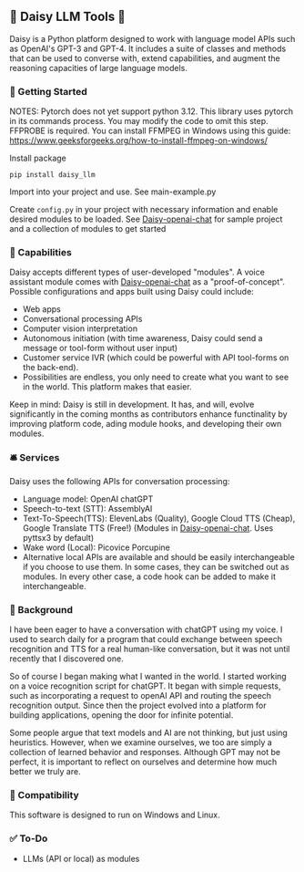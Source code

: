 ## 🌼 Daisy LLM Tools 🌼
Daisy is a Python platform designed to work with language model APIs such as OpenAI's GPT-3 and GPT-4. It includes a suite of classes and methods that can be used to converse with, extend capabilities, and augment the reasoning capacities of large language models.

### 🏁 Getting Started

NOTES:
Pytorch does not yet support python 3.12. This library uses pytorch in its commands process. You may modify the code to omit this step.
FFPROBE is required. You can install FFMPEG in Windows using this guide: https://www.geeksforgeeks.org/how-to-install-ffmpeg-on-windows/

Install package
```
pip install daisy_llm
```

Import into your project and use. See main-example.py


Create ```config.py``` in your project with necessary information and enable desired modules to be loaded. See [Daisy-openai-chat](https://github.com/myrakrusemark/Daisy-openAI-chat) for sample project and a collection of modules to get started

### 🧰 Capabilities
Daisy accepts different types of user-developed "modules". A voice assistant module comes with [Daisy-openai-chat](https://github.com/myrakrusemark/Daisy-openAI-chat) as a "proof-of-concept". Possible configurations and apps built using Daisy could include:
  - Web apps
  - Conversational processing APIs
  - Computer vision interpretation
  - Autonomous initiation (with time awareness, Daisy could send a message or tool-form without user input)
  - Customer service IVR (which could be powerful with API tool-forms on the back-end).
  - Possibilities are endless, you only need to create what you want to see in the world. This platform makes that easier.

Keep in mind: Daisy is still in development. It has, and will, evolve significantly in the coming months as contributors enhance functinality by improving platform code, ading module hooks, and developing their own modules.


### 🛎️ Services
Daisy uses the following APIs for conversation processing:
  - Language model: OpenAI chatGPT
  - Speech-to-text (STT): AssemblyAI
  - Text-To-Speech(TTS): ElevenLabs (Quality), Google Cloud TTS (Cheap), Google Translate TTS (Free!) (Modules in [Daisy-openai-chat](https://github.com/myrakrusemark/Daisy-openAI-chat). Uses pyttsx3 by default)
  - Wake word (Local): Picovice Porcupine
  - Alternative local APIs are available and should be easily interchangeable if you choose to use them. In some cases, they can be switched out as modules. In every other case, a code hook can be added to make it interchangeable.


### 🌇 Background
I have been eager to have a conversation with chatGPT using my voice. I used to search daily for a program that could exchange between speech recognition and TTS for a real human-like conversation, but it was not until recently that I discovered one.

So of course I began making what I wanted in the world. I started working on a voice recognition script for chatGPT. It began with simple requests, such as incorporating a request to openAI API and routing the speech recognition output. Since then the project evolved into a platform for building applications, opening the door for infinite potential.

Some people argue that text models and AI are not thinking, but just using heuristics. However, when we examine ourselves, we too are simply a collection of learned behavior and responses. Although GPT may not be perfect, it is important to reflect on ourselves and determine how much better we truly are.

### 🤝 Compatibility
This software is designed to run on Windows and Linux.


### ✅ To-Do
- LLMs (API or local) as modules
